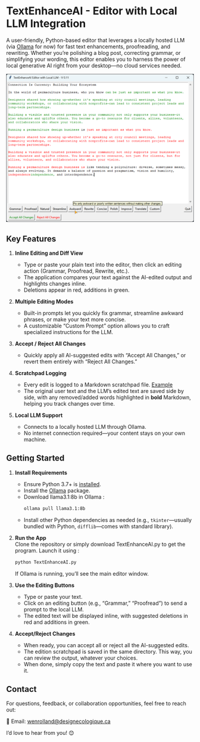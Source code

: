 # TextEnhanceAI - Editor with Local LLM Integration #

A user-friendly, Python-based editor that leverages a locally hosted LLM (via [Ollama](https://github.com/jmorganca/ollama) for now) for fast text enhancements, proofreading, and rewriting. Whether you’re polishing a blog post, correcting grammar, or simplifying your wording, this editor enables you to harness the power of local generative AI right from your desktop—no cloud services needed.

![App Window - v0.1](https://github.com/wenrolland/TextEnhanceAI/blob/main/TextEnhanceAI-v0.11.png)

## Key Features

1. **Inline Editing and Diff View**  
   - Type or paste your plain text into the editor, then click an editing action (Grammar, Proofread, Rewrite, etc.).  
   - The application compares your text against the AI-edited output and highlights changes inline.  
   - Deletions appear in red, additions in green.

2. **Multiple Editing Modes**  
   - Built-in prompts let you quickly fix grammar, streamline awkward phrases, or make your text more concise.  
   - A customizable “Custom Prompt” option allows you to craft specialized instructions for the LLM.

3. **Accept / Reject All Changes**  
   - Quickly apply all AI-suggested edits with “Accept All Changes,” or revert them entirely with “Reject All Changes.”  

4. **Scratchpad Logging**  
   - Every edit is logged to a Markdown scratchpad file. [Example](https://github.com/wenrolland/TextEnhanceAI/blob/main/TextEnhanceAI-scratchpad_20250605_191604.md)
   - The original user text and the LLM’s edited text are saved side by side, with any removed/added words highlighted in **bold** Markdown, helping you track changes over time.

5. **Local LLM Support**  
   - Connects to a locally hosted LLM through Ollama.  
   - No internet connection required—your content stays on your own machine.

## Getting Started

1. **Install Requirements**  
   - Ensure Python 3.7+ is [installed](https://www.python.org/downloads/).  
   - Install the [Ollama](https://github.com/jmorganca/ollama) package.
   - Download llama3.1:8b in Ollama :
      ```bash
      ollama pull llama3.1:8b
      ```
   - Install other Python dependencies as needed (e.g., `tkinter`—usually bundled with Python, `difflib`—comes with standard library).

2. **Run the App**  
   Clone the repository or simply download TextEnhanceAI.py to get the program. Launch it using :
      ```bash
      python TextEnhanceAI.py
      ```
   If Ollama is running, you’ll see the main editor window.

4. **Use the Editing Buttons**  
   - Type or paste your text.  
   - Click on an editing button (e.g., “Grammar,” “Proofread”) to send a prompt to the local LLM.  
   - The edited text will be displayed inline, with suggested deletions in red and additions in green.

5. **Accept/Reject Changes**  
   - When ready, you can accept all or reject all the AI-suggested edits.
   - The edition scratchpad is saved in the same directory. This way, you can review the output, whatever your choices.
   - When done, simply copy the text and paste it where you want to use it.

## Contact

For questions, feedback, or collaboration opportunities, feel free to reach out:

📧 Email: [wenrolland@designecologique.ca](mailto:wenrolland@designecologique.ca)

I’d love to hear from you! 😊
